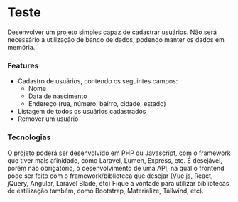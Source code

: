 # Teste

Desenvolver um projeto simples capaz de cadastrar usuários. 
Não será necessário a utilização de banco de dados, podendo manter os dados em memória.

### Features

- Cadastro de usuários, contendo os seguintes campos: 
  - Nome
  - Data de nascimento
  - Endereço (rua, número, bairro, cidade, estado)
- Listagem de todos os usuários cadastrados
- Remover um usuário

### Tecnologias

O projeto poderá ser desenvolvido em PHP ou Javascript, com o framework que tiver mais afinidade, como Laravel, Lumen, Express, etc.
É desejável, porém não obrigatório, o desenvolvimento de uma API, na qual o frontend pode ser feito com o framework/biblioteca que desejar (Vue.js, React, jQuery, Angular, Laravel Blade, etc)
Fique a vontade para utilizar bibliotecas de estilização também, como Bootstrap, Materialize, Tailwind, etc).
